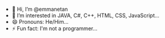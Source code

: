 - 👋 Hi, I’m @emmanetan
- 👀 I’m interested in JAVA, C#, C++, HTML, CSS, JavaScript...
- 😄 Pronouns: He/Him...
- ⚡ Fun fact: I'm not a programmer...

<!---
emmanetan/emmanetan is a ✨ special ✨ repository because its `README.md` (this file) appears on your GitHub profile.
You can click the Preview link to take a look at your changes.
--->

